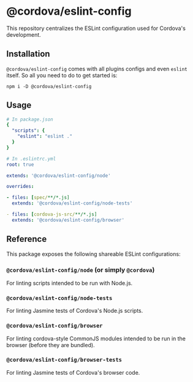 <!--
#
# Licensed to the Apache Software Foundation (ASF) under one
# or more contributor license agreements.  See the NOTICE file
# distributed with this work for additional information
# regarding copyright ownership.  The ASF licenses this file
# to you under the Apache License, Version 2.0 (the
# "License"); you may not use this file except in compliance
# with the License.  You may obtain a copy of the License at
#
# http://www.apache.org/licenses/LICENSE-2.0
#
# Unless required by applicable law or agreed to in writing,
# software distributed under the License is distributed on an
# "AS IS" BASIS, WITHOUT WARRANTIES OR CONDITIONS OF ANY
#  KIND, either express or implied.  See the License for the
# specific language governing permissions and limitations
# under the License.
#
-->

# @cordova/eslint-config

This repository centralizes the ESLint configuration used for Cordova's development.

## Installation

`@cordova/eslint-config` comes with all plugins configs and even `eslint` itself. So all you need to do to get started is:

```shell
npm i -D @cordova/eslint-config
```

## Usage

```yml
# In package.json
{
  "scripts": {
    "eslint": "eslint ."
  }
}
```

```yml
# In .eslintrc.yml
root: true

extends: '@cordova/eslint-config/node'

overrides:

- files: [spec/**/*.js]
  extends: '@cordova/eslint-config/node-tests'

- files: [cordova-js-src/**/*.js]
  extends: '@cordova/eslint-config/browser'
```

## Reference

This package exposes the following shareable ESLint configurations:

### `@cordova/eslint-config/node` (or simply `@cordova`)

For linting scripts intended to be run with Node.js.

### `@cordova/eslint-config/node-tests`

For linting Jasmine tests of Cordova's Node.js scripts.

### `@cordova/eslint-config/browser`

For linting cordova-style CommonJS modules intended to be run in the browser (before they are bundled).

### `@cordova/eslint-config/browser-tests`

For linting Jasmine tests of Cordova's browser code.
